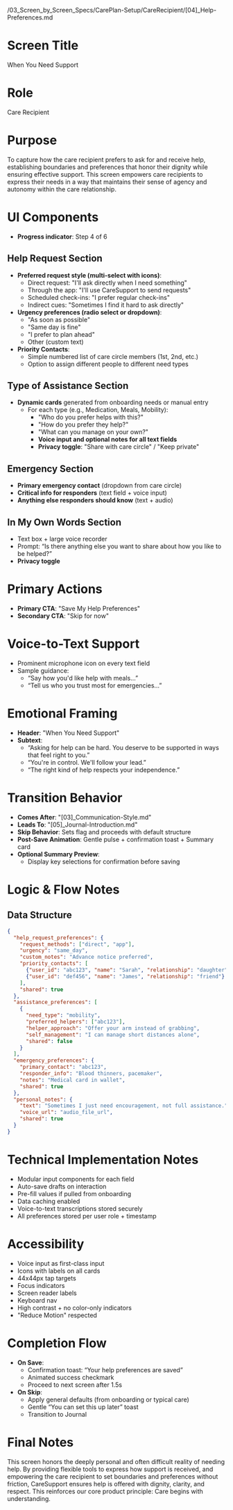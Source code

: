 /03_Screen_by_Screen_Specs/CarePlan-Setup/CareRecipient/[04]_Help-Preferences.md

# Screen Title
When You Need Support

# Role
Care Recipient

# Purpose
To capture how the care recipient prefers to ask for and receive help, establishing boundaries and preferences that honor their dignity while ensuring effective support. This screen empowers care recipients to express their needs in a way that maintains their sense of agency and autonomy within the care relationship.

# UI Components
- **Progress indicator**: Step 4 of 6

## Help Request Section
- **Preferred request style (multi-select with icons)**:
  - Direct request: "I'll ask directly when I need something"
  - Through the app: "I'll use CareSupport to send requests"
  - Scheduled check-ins: "I prefer regular check-ins"
  - Indirect cues: "Sometimes I find it hard to ask directly"
- **Urgency preferences (radio select or dropdown)**:
  - "As soon as possible"
  - "Same day is fine"
  - "I prefer to plan ahead"
  - Other (custom text)
- **Priority Contacts**:
  - Simple numbered list of care circle members (1st, 2nd, etc.)
  - Option to assign different people to different need types

## Type of Assistance Section
- **Dynamic cards** generated from onboarding needs or manual entry
  - For each type (e.g., Medication, Meals, Mobility):
    - "Who do you prefer helps with this?"
    - "How do you prefer they help?"
    - "What can you manage on your own?"
    - **Voice input and optional notes for all text fields**
    - **Privacy toggle**: "Share with care circle" / "Keep private"

## Emergency Section
- **Primary emergency contact** (dropdown from care circle)
- **Critical info for responders** (text field + voice input)
- **Anything else responders should know** (text + audio)

## In My Own Words Section
- Text box + large voice recorder
- Prompt: “Is there anything else you want to share about how you like to be helped?”
- **Privacy toggle**

# Primary Actions
- **Primary CTA**: "Save My Help Preferences"
- **Secondary CTA**: "Skip for now"

# Voice-to-Text Support
- Prominent microphone icon on every text field
- Sample guidance: 
  - “Say how you'd like help with meals…”
  - “Tell us who you trust most for emergencies…”

# Emotional Framing
- **Header**: "When You Need Support"
- **Subtext**: 
  - “Asking for help can be hard. You deserve to be supported in ways that feel right to you.”
  - “You're in control. We'll follow your lead.”
  - “The right kind of help respects your independence.”

# Transition Behavior
- **Comes After**: "[03]_Communication-Style.md"
- **Leads To**: "[05]_Journal-Introduction.md"
- **Skip Behavior**: Sets flag and proceeds with default structure
- **Post-Save Animation**: Gentle pulse + confirmation toast + Summary card
- **Optional Summary Preview**:
  - Display key selections for confirmation before saving

# Logic & Flow Notes

## Data Structure
```json
{
  "help_request_preferences": {
    "request_methods": ["direct", "app"],
    "urgency": "same_day",
    "custom_notes": "Advance notice preferred",
    "priority_contacts": [
      {"user_id": "abc123", "name": "Sarah", "relationship": "daughter"},
      {"user_id": "def456", "name": "James", "relationship": "friend"}
    ],
    "shared": true
  },
  "assistance_preferences": [
    {
      "need_type": "mobility",
      "preferred_helpers": ["abc123"],
      "helper_approach": "Offer your arm instead of grabbing",
      "self_management": "I can manage short distances alone",
      "shared": false
    }
  ],
  "emergency_preferences": {
    "primary_contact": "abc123",
    "responder_info": "Blood thinners, pacemaker",
    "notes": "Medical card in wallet",
    "shared": true
  },
  "personal_notes": {
    "text": "Sometimes I just need encouragement, not full assistance.",
    "voice_url": "audio_file_url",
    "shared": true
  }
}
```

# Technical Implementation Notes
- Modular input components for each field
- Auto-save drafts on interaction
- Pre-fill values if pulled from onboarding
- Data caching enabled
- Voice-to-text transcriptions stored securely
- All preferences stored per user role + timestamp

# Accessibility
- Voice input as first-class input
- Icons with labels on all cards
- 44x44px tap targets
- Focus indicators
- Screen reader labels
- Keyboard nav
- High contrast + no color-only indicators
- "Reduce Motion" respected

# Completion Flow
- **On Save**:
  - Confirmation toast: “Your help preferences are saved”
  - Animated success checkmark
  - Proceed to next screen after 1.5s
- **On Skip**:
  - Apply general defaults (from onboarding or typical care)
  - Gentle “You can set this up later” toast
  - Transition to Journal

# Final Notes
This screen honors the deeply personal and often difficult reality of needing help. By providing flexible tools to express how support is received, and empowering the care recipient to set boundaries and preferences without friction, CareSupport ensures help is offered with dignity, clarity, and respect. This reinforces our core product principle: Care begins with understanding.
